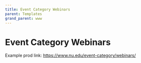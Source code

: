 ```yaml
---
title: Event Category Webinars
parent: Templates
grand_parent: www
---
```


# Event Category Webinars

Example prod link: https://www.nu.edu/event-category/webinars/
